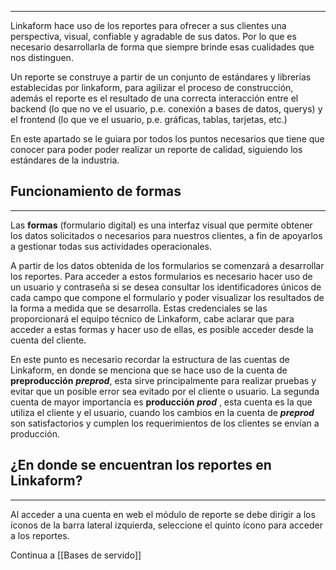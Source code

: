 ---------------------------------------------------------------
Linkaform hace uso de los reportes para ofrecer a sus clientes una perspectiva, visual, confiable y agradable de sus datos. Por lo que es necesario desarrollarla de forma que siempre brinde esas cualidades que nos distinguen.

Un reporte se construye a partir de un conjunto de estándares y librerías establecidas por linkaform, para agilizar el proceso de construcción, además el reporte es el resultado de una correcta interacción entre el backend (lo que no ve el usuario, p.e. conexión a bases de datos, querys) y el frontend (lo que ve el usuario, p.e. gráficas, tablas, tarjetas, etc.)

En este apartado se le guiara por todos los puntos necesarios que tiene que conocer para poder poder realizar un reporte de calidad, siguiendo los estándares de la industria.

## Funcionamiento de formas
----------------------------------------------------------------
Las **formas** (formulario digital) es una interfaz visual que permite obtener los datos solicitados o necesarios para nuestros clientes, a fin de apoyarlos a gestionar todas sus actividades operacionales. 

A partir de los datos obtenida de los formularios  se comenzará a desarrollar los reportes. 
Para acceder a estos formularios es necesario hacer uso de un usuario y contraseña si se desea consultar los identificadores únicos de cada campo que compone el formulario y poder visualizar los resultados de la forma a medida que se desarrolla.
Estas credenciales se las proporcionará el equipo técnico de Linkaform, cabe aclarar que para acceder a estas formas y hacer uso de ellas, es posible acceder desde la cuenta del cliente.

En este punto es necesario recordar la estructura de las cuentas de Linkaform, en donde se menciona que se hace uso de la cuenta de **preproducción** ***preprod***, esta sirve principalmente para realizar pruebas y evitar que un posible error sea evitado por el cliente o usuario. La segunda cuenta de mayor importancia es **producción**  ***prod*** , esta cuenta es la que utiliza el cliente y el usuario, cuando los cambios en la cuenta de ***preprod*** son satisfactorios y cumplen los requerimientos de los clientes se envían a producción.
## ¿En donde se encuentran los reportes en Linkaform?
----------------------------------------------------------------
Al acceder a una cuenta en web el módulo de reporte se debe dirigir a los íconos de la barra lateral izquierda, seleccione el quinto ícono para acceder a los reportes. 

Continua a [[Bases de servido]]